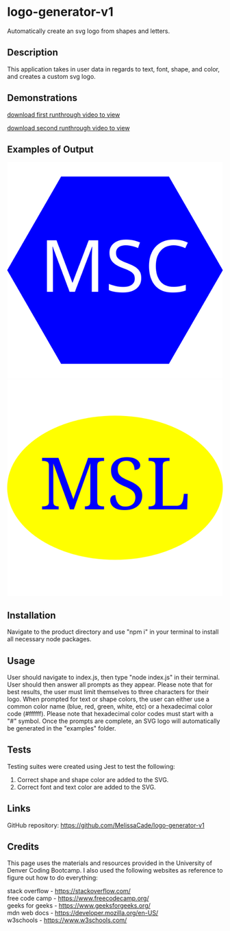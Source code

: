 # logo-generator-v1

Automatically create an svg logo from shapes and letters.

## Description

This application takes in user data in regards to text, font, shape, and color, and creates a custom svg logo.

## Demonstrations

[download first runthrough video to view](https://github.com/MelissaCade/logo-generator-v1/blob/main/assets/video/sample-runthrough-01.mp4)

[download second runthrough video to view](https://github.com/MelissaCade/logo-generator-v1/blob/main/assets/video/sample-runthrough-02.mp4)

## Examples of Output

![svg logo](examples/msc-logo.svg)
![svg logo](examples/msl-logo.svg)

## Installation

Navigate to the product directory and use "npm i" in your terminal to install all necessary node packages.

## Usage

User should navigate to index.js, then type "node index.js" in their terminal.
User should then answer all prompts as they appear. Please note that for best results, the user must limit themselves to three characters for their logo.
When prompted for text or shape colors, the user can either use a common color name (blue, red, green, white, etc) or a hexadecimal color code (#ffffff). Please note that hexadecimal color codes must start with a "#" symbol.
Once the prompts are complete, an SVG logo will automatically be generated in the "examples" folder.

## Tests

Testing suites were created using Jest to test the following:

1. Correct shape and shape color are added to the SVG.
2. Correct font and text color are added to the SVG.

## Links

GitHub repository: https://github.com/MelissaCade/logo-generator-v1

## Credits

This page uses the materials and resources provided in the University of Denver Coding Bootcamp. I also used the following websites as reference to figure out how to do everything:

stack overflow - https://stackoverflow.com/  
free code camp - https://www.freecodecamp.org/  
geeks for geeks - https://www.geeksforgeeks.org/  
mdn web docs - https://developer.mozilla.org/en-US/  
w3schools - https://www.w3schools.com/
